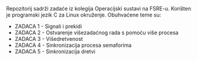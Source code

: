 Repozitorij sadrži zadaće iz kolegija Operacijski sustavi na FSRE-u. Korišten je programski jezik C za Linux okruženje. Obuhvaćene teme su:

  - ZADACA 1 - Signali i prekidi
  - ZADACA 2 - Ostvarenje višezadaćnog rada s pomoću više procesa
  - ZADACA 3 - Višedretvenost
  - ZADACA 4 - Sinkronizacija procesa semaforima
  - ZADACA 5 - Sinkronizacija dretvi
